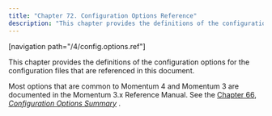 ```yaml
---
title: "Chapter 72. Configuration Options Reference"
description: "This chapter provides the definitions of the configuration options for the configuration files that are referenced in this document Most options that are common to Momentum 4 and Momentum 3 are documented in the Momentum 3 x Reference Manual See the Chapter 66 Configuration Options Summary..."
---
```


[navigation path="/4/config.options.ref"]

This chapter provides the definitions of the configuration options for the configuration files that are referenced in this document.

Most options that are common to Momentum 4 and Momentum 3 are documented in the Momentum 3.x Reference Manual. See the [Chapter 66, *Configuration Options Summary*](config.options.summary "Chapter 66. Configuration Options Summary") .